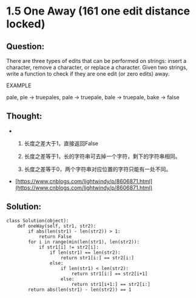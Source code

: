# 1.5 One Away \(161 one edit distance locked\)

## Question:

There are three types of edits that can be performed on strings: insert a character, remove a character, or replace a character. Given two strings, write a function to check if they are one edit \(or zero edits\) away.

EXAMPLE

pale, ple -&gt; truepales, pale -&gt; truepale, bale -&gt; truepale, bake -&gt; false

## Thought:

* 1. 长度之差大于1，直接返回False

  2. 长度之差等于1，长的字符串可去掉一个字符，剩下的字符串相同。

  3. 长度之差等于0，两个字符串对应位置的字符只能有一处不同。

* [https://www.cnblogs.com/lightwindy/p/8606871.html](https://www.cnblogs.com/lightwindy/p/8606871.html)

## Solution:

```text
class Solution(object):
    def oneWay(self, str1, str2):
        if abs(len(str1) - len(str2)) > 1:
            return False
        for i in range(min(len(str1), len(str2)):
            if str1[i] != str2[i]:
                if len(str1) == len(str2):
                    return str1[i:] == str2[i:]
                else:
                    if len(str1) < len(str2):
                        return str1[i:] == str2[i+1]
                    else:
                        return str1[i+1:] == str2[i:]
        return abs(len(str1) - len(str2)) == 1
```

